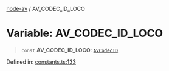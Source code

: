[node-av](../globals.md) / AV\_CODEC\_ID\_LOCO

# Variable: AV\_CODEC\_ID\_LOCO

> `const` **AV\_CODEC\_ID\_LOCO**: [`AVCodecID`](../type-aliases/AVCodecID.md)

Defined in: [constants.ts:133](https://github.com/seydx/av/blob/f8631fc881b394300b1479f511d55cf1c370a87f/src/constants/constants.ts#L133)
